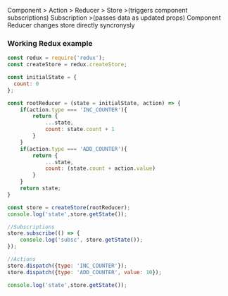 Component > Action > Reducer > Store >(triggers component subscriptions) Subscription >(passes data as updated props) Component
Reducer changes store directly syncronysly

### Working Redux example
```jsx
const redux = require('redux');
const createStore = redux.createStore;

const initialState = {
  count: 0
};

const rootReducer = (state = initialState, action) => {
    if(action.type === 'INC_COUNTER'){
        return {
            ...state,
            count: state.count + 1
        }
    }
    if(action.type === 'ADD_COUNTER'){
        return {
            ...state,
            count: (state.count + action.value)
        }
    }
    return state;
}

const store = createStore(rootReducer);
console.log('state',store.getState());

//Subscriptions
store.subscribe(() => {
    console.log('subsc', store.getState());
});

//Actions
store.dispatch({type: 'INC_COUNTER'});
store.dispatch({type: 'ADD_COUNTER', value: 10});

console.log('state',store.getState());
```
